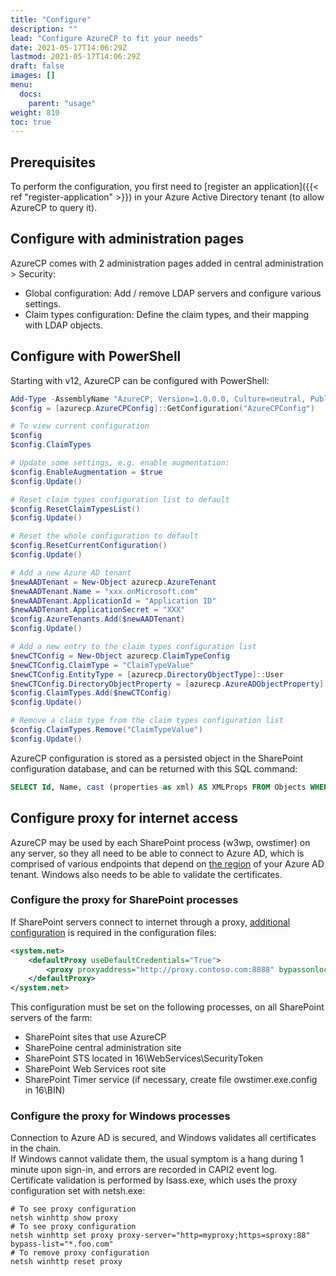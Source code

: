 ```yaml
---
title: "Configure"
description: ""
lead: "Configure AzureCP to fit your needs"
date: 2021-05-17T14:06:29Z
lastmod: 2021-05-17T14:06:29Z
draft: false
images: []
menu: 
  docs:
    parent: "usage"
weight: 810
toc: true
---
```


## Prerequisites

To perform the configuration, you first need to [register an application]({{< ref "register-application" >}}) in your Azure Active Directory tenant (to allow AzureCP to query it).

## Configure with administration pages

AzureCP comes with 2 administration pages added in central administration > Security:

- Global configuration: Add / remove LDAP servers and configure various settings.
- Claim types configuration: Define the claim types, and their mapping with LDAP objects.

## Configure with PowerShell

Starting with v12, AzureCP can be configured with PowerShell:

```powershell
Add-Type -AssemblyName "AzureCP, Version=1.0.0.0, Culture=neutral, PublicKeyToken=65dc6b5903b51636"
$config = [azurecp.AzureCPConfig]::GetConfiguration("AzureCPConfig")

# To view current configuration
$config
$config.ClaimTypes

# Update some settings, e.g. enable augmentation:
$config.EnableAugmentation = $true
$config.Update()

# Reset claim types configuration list to default
$config.ResetClaimTypesList()
$config.Update()

# Reset the whole configuration to default
$config.ResetCurrentConfiguration()
$config.Update()

# Add a new Azure AD tenant
$newAADTenant = New-Object azurecp.AzureTenant
$newAADTenant.Name = "xxx.onMicrosoft.com"
$newAADTenant.ApplicationId = "Application ID"
$newAADTenant.ApplicationSecret = "XXX"
$config.AzureTenants.Add($newAADTenant)
$config.Update()

# Add a new entry to the claim types configuration list
$newCTConfig = New-Object azurecp.ClaimTypeConfig
$newCTConfig.ClaimType = "ClaimTypeValue"
$newCTConfig.EntityType = [azurecp.DirectoryObjectType]::User
$newCTConfig.DirectoryObjectProperty = [azurecp.AzureADObjectProperty]::Department
$config.ClaimTypes.Add($newCTConfig)
$config.Update()

# Remove a claim type from the claim types configuration list
$config.ClaimTypes.Remove("ClaimTypeValue")
$config.Update()
```

AzureCP configuration is stored as a persisted object in the SharePoint configuration database, and can be returned with this SQL command:

```sql
SELECT Id, Name, cast (properties as xml) AS XMLProps FROM Objects WHERE Name = 'AzureCPConfig'
```

## Configure proxy for internet access

AzureCP may be used by each SharePoint process (w3wp, owstimer) on any server, so they all need to be able to connect to Azure AD, which is comprised of various endpoints that depend on [the region](https://docs.microsoft.com/en-us/azure/active-directory/develop/authentication-national-cloud) of your Azure AD tenant.
Windows also needs to be able to validate the certificates.

### Configure the proxy for SharePoint processes

If SharePoint servers connect to internet through a proxy, [additional configuration](https://docs.microsoft.com/en-us/dotnet/framework/configure-apps/file-schema/network/defaultproxy-element-network-settings) is required in the configuration files:

```xml
<system.net>
    <defaultProxy useDefaultCredentials="True">
        <proxy proxyaddress="http://proxy.contoso.com:8888" bypassonlocal="True" />
    </defaultProxy>
</system.net>
```

This configuration must be set on the following processes, on all SharePoint servers of the farm:

* SharePoint sites that use AzureCP
* SharePoine central administration site
* SharePoint STS located in 16\WebServices\SecurityToken
* SharePoint Web Services root site
* SharePoint Timer service (if necessary, create file owstimer.exe.config in 16\BIN)

### Configure the proxy for Windows processes

Connection to Azure AD is secured, and Windows validates all certificates in the chain.  
If Windows cannot validate them, the usual symptom is a hang during 1 minute upon sign-in, and errors are recorded in CAPI2 event log.  
Certificate validation is performed by lsass.exe, which uses the proxy configuration set with netsh.exe:

```text
# To see proxy configuration
netsh winhttp show proxy
# To see proxy configuration
netsh winhttp set proxy proxy-server="http=myproxy;https=sproxy:88" bypass-list="*.foo.com"
# To remove proxy configuration
netsh winhttp reset proxy
```

